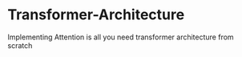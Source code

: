 # Transformer-Architecture
Implementing Attention is all you need transformer architecture from scratch
